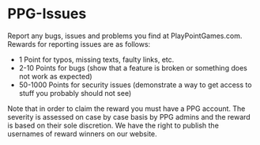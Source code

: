 # PPG-Issues

Report any bugs, issues and problems you find at PlayPointGames.com.
Rewards for reporting issues are as follows:

- 1 Point for typos, missing texts, faulty links, etc.
- 2-10 Points for bugs (show that a feature is broken or something does not work as expected)
- 50-1000 Points for security issues (demonstrate a way to get access to stuff you probably should not see)

Note that in order to claim the reward you must have a PPG account. The severity is assessed on case by case basis by PPG admins and the reward is based on their sole discretion. We have the right to publish the usernames of reward winners on our website.
